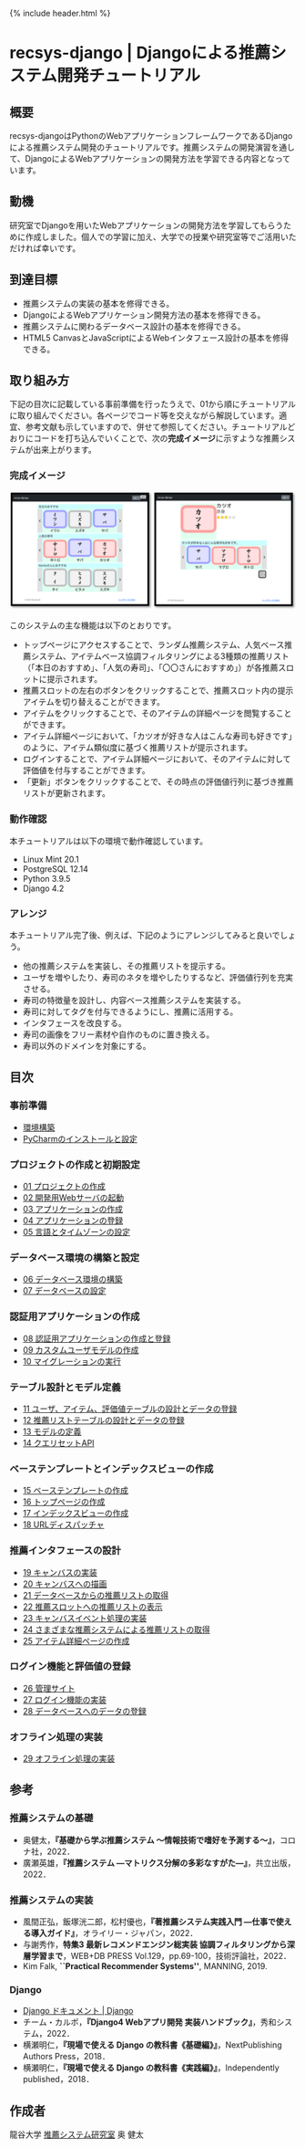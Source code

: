 {% include header.html %}

# recsys-django | Djangoによる推薦システム開発チュートリアル

## 概要

recsys-djangoはPythonのWebアプリケーションフレームワークであるDjangoによる推薦システム開発のチュートリアルです。推薦システムの開発演習を通して、DjangoによるWebアプリケーションの開発方法を学習できる内容となっています。

## 動機

研究室でDjangoを用いたWebアプリケーションの開発方法を学習してもらうために作成しました。個人での学習に加え、大学での授業や研究室等でご活用いただければ幸いです。

## 到達目標

- 推薦システムの実装の基本を修得できる。
- DjangoによるWebアプリケーション開発方法の基本を修得できる。
- 推薦システムに関わるデータベース設計の基本を修得できる。
- HTML5 CanvasとJavaScriptによるWebインタフェース設計の基本を修得できる。

## 取り組み方

下記の目次に記載している事前準備を行ったうえで、01から順にチュートリアルに取り組んでください。各ページでコード等を交えながら解説しています。適宜、参考文献も示していますので、併せて参照してください。チュートリアルどおりにコードを打ち込んでいくことで、次の**完成イメージ**に示すような推薦システムが出来上がります。

### 完成イメージ

![インタフェース](ja/images/system_image.png)

このシステムの主な機能は以下のとおりです。
- トップページにアクセスすることで、ランダム推薦システム、人気ベース推薦システム、アイテムベース協調フィルタリングによる3種類の推薦リスト（「本日のおすすめ」、「人気の寿司」、「〇〇さんにおすすめ」）が各推薦スロットに提示されます。
- 推薦スロットの左右のボタンをクリックすることで、推薦スロット内の提示アイテムを切り替えることができます。
- アイテムをクリックすることで、そのアイテムの詳細ページを閲覧することができます。
- アイテム詳細ページにおいて、「カツオが好きな人はこんな寿司も好きです」のように、アイテム類似度に基づく推薦リストが提示されます。
- ログインすることで、アイテム詳細ページにおいて、そのアイテムに対して評価値を付与することができます。
- 「更新」ボタンをクリックすることで、その時点の評価値行列に基づき推薦リストが更新されます。

### 動作確認

本チュートリアルは以下の環境で動作確認しています。
- Linux Mint 20.1
- PostgreSQL 12.14
- Python 3.9.5
- Django 4.2

### アレンジ

本チュートリアル完了後、例えば、下記のようにアレンジしてみると良いでしょう。
- 他の推薦システムを実装し、その推薦リストを提示する。
- ユーザを増やしたり、寿司のネタを増やしたりするなど、評価値行列を充実させる。
- 寿司の特徴量を設計し、内容ベース推薦システムを実装する。
- 寿司に対してタグを付与できるようにし、推薦に活用する。
- インタフェースを改良する。
- 寿司の画像をフリー素材や自作のものに置き換える。
- 寿司以外のドメインを対象にする。

## 目次

### 事前準備
- [環境構築](ja/setup.md)
- [PyCharmのインストールと設定](ja/pycharm.md)

### プロジェクトの作成と初期設定
- [01 プロジェクトの作成](ja/01.md)
- [02 開発用Webサーバの起動](ja/02.md)
- [03 アプリケーションの作成](ja/03.md)
- [04 アプリケーションの登録](ja/04.md)
- [05 言語とタイムゾーンの設定](ja/05.md)

### データベース環境の構築と設定
- [06 データベース環境の構築](ja/06.md)
- [07 データベースの設定](ja/07.md)

### 認証用アプリケーションの作成
- [08 認証用アプリケーションの作成と登録](ja/08.md)
- [09 カスタムユーザモデルの作成](ja/09.md)
- [10 マイグレーションの実行](ja/10.md)

### テーブル設計とモデル定義
- [11 ユーザ、アイテム、評価値テーブルの設計とデータの登録](ja/11.md)
- [12 推薦リストテーブルの設計とデータの登録](ja/12.md)
- [13 モデルの定義](ja/13.md)
- [14 クエリセットAPI](ja/14.md)

### ベーステンプレートとインデックスビューの作成
- [15 ベーステンプレートの作成](ja/15.md)
- [16 トップページの作成](ja/16.md)
- [17 インデックスビューの作成](ja/17.md)
- [18 URLディスパッチャ](ja/18.md)

### 推薦インタフェースの設計
- [19 キャンバスの実装](ja/19.md)
- [20 キャンバスへの描画](ja/20.md)
- [21 データベースからの推薦リストの取得](ja/21.md)
- [22 推薦スロットへの推薦リストの表示](ja/22.md)
- [23 キャンバスイベント処理の実装](ja/23.md)
- [24 さまざまな推薦システムによる推薦リストの取得](ja/24.md)
- [25 アイテム詳細ページの作成](ja/25.md)

### ログイン機能と評価値の登録
- [26 管理サイト](ja/26.md)
- [27 ログイン機能の実装](ja/27.md)
- [28 データベースへのデータの登録](ja/28.md)

### オフライン処理の実装
- [29 オフライン処理の実装](ja/29.md)

## 参考

### 推薦システムの基礎
- 奥健太，**『基礎から学ぶ推薦システム ～情報技術で嗜好を予測する～』**，コロナ社，2022．
- 廣瀬英雄，**『推薦システム ―マトリクス分解の多彩なすがた―』**，共立出版，2022．

### 推薦システムの実装
- 風間正弘，飯塚洸二郎，松村優也，**『著推薦システム実践入門 ―仕事で使える導入ガイド』**，オライリー・ジャパン，2022．
- 与謝秀作，**特集3 最新レコメンドエンジン総実装 協調フィルタリングから深層学習まで**，WEB+DB PRESS Vol.129，pp.69-100，技術評論社，2022．
- Kim Falk, **``Practical Recommender Systems''**, MANNING, 2019.

### Django
- [Django ドキュメント \| Django](https://docs.djangoproject.com/ja/4.1/)
- チーム・カルポ，**『Django4 Webアプリ開発 実装ハンドブック』**，秀和システム，2022．
- 横瀬明仁，**『現場で使える Django の教科書《基礎編》』**，NextPublishing Authors Press，2018．
- 横瀬明仁，**『現場で使える Django の教科書《実践編》』**，Independently published，2018．

## 作成者

龍谷大学 [推薦システム研究室](https://recsyslab.org/) 奥 健太
